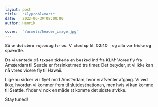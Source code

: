 ```yaml
---
layout: post
title:  "Flyproblemer!"
date:   2022-06-30T08:00:00
author: Henrik

cover:  "/assets/header_image.jpg"
---
```


Så er det store-rejsedag for os. Vi stod op kl. 02:40 - og alle var friske og spændte.

Da vi ventede på taxaen tikkede en besked ind fra KLM: Vores fly fra Amsterdam til Seattle er forsinket med tre timer. Det betyder, at vi ikke kan nå vores videre fly til Hawaii.

Lige nu sidder vi i flyet mod Amsterdam, hvor vi afventer afgang. Vi ved ikke, hvordan vi kommer frem til slutdestinationen, men hvis vi kan komme til Seattle, finder vi nok en måde at komme det sidste stykke.

Stay tuned!
